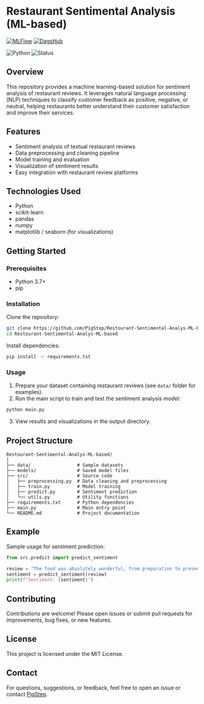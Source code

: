 # Restaurant Sentimental Analysis (ML-based)

[![MLFlow](https://img.shields.io/badge/MLflow-Experiments-blue)](https://dagshub.com/PigStep/Restourant-Sentimental-Analys-ML-based.mlflow/)
[![DagsHub](https://img.shields.io/badge/DagsHub-Repo-black)](https://dagshub.com/PigStep/Restourant-Sentimental-Analys-ML-based)

![Python](https://img.shields.io/badge/language-Python-blue)
![Status](https://img.shields.io/badge/status-active-success)


## Overview

This repository provides a machine learning-based solution for sentiment analysis of restaurant reviews. It leverages natural language processing (NLP) techniques to classify customer feedback as positive, negative, or neutral, helping restaurants better understand their customer satisfaction and improve their services.

## Features

- Sentiment analysis of textual restaurant reviews
- Data preprocessing and cleaning pipeline
- Model training and evaluation
- Visualization of sentiment results
- Easy integration with restaurant review platforms

## Technologies Used

- Python
- scikit-learn
- pandas
- numpy
- matplotlib / seaborn (for visualizations)

## Getting Started

### Prerequisites

- Python 3.7+
- pip

### Installation

Clone the repository:

```bash
git clone https://github.com/PigStep/Restourant-Sentimental-Analys-ML-based.git
cd Restourant-Sentimental-Analys-ML-based
```

Install dependencies:

```bash
pip install -r requirements.txt
```

### Usage

1. Prepare your dataset containing restaurant reviews (see `data/` folder for examples).
2. Run the main script to train and test the sentiment analysis model:

```bash
python main.py
```

3. View results and visualizations in the output directory.

## Project Structure

```
Restourant-Sentimental-Analys-ML-based/
│
├── data/                 # Sample datasets
├── models/               # Saved model files
├── src/                  # Source code
│   ├── preprocessing.py  # Data cleaning and preprocessing
│   ├── train.py          # Model training
│   ├── predict.py        # Sentiment prediction
│   └── utils.py          # Utility functions
├── requirements.txt      # Python dependencies
├── main.py               # Main entry point
└── README.md             # Project documentation
```

## Example

Sample usage for sentiment prediction:

```python
from src.predict import predict_sentiment

review = "The food was absolutely wonderful, from preparation to presentation, very pleasing."
sentiment = predict_sentiment(review)
print(f"Sentiment: {sentiment}")
```

## Contributing

Contributions are welcome! Please open issues or submit pull requests for improvements, bug fixes, or new features.

## License

This project is licensed under the MIT License.

## Contact

For questions, suggestions, or feedback, feel free to open an issue or contact [PigStep](https://github.com/PigStep).

